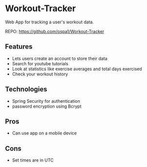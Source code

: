 # Workout-Tracker

Web App for tracking a user's workout data.

REPO:
https://github.com/ospa1/Workout-Tracker


## Features
- Lets users create an account to store their data
- Search for youtube tutorials
- Look at statistics like exercise averages and total days exercised
- Check your workout history

## Technologies
- Spring Security for authentication
- password encryption using Bcrypt

## Pros
- Can use app on a mobile device

## Cons
- Set times are in UTC
